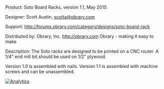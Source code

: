 Product: Soto Board Racks, version 1.1, May 2015

Designer: Scott Austin, scotta@obrary.com

Support:  http://forums.obrary.com/category/designs/soto-board-rack 

Distributed by:  Obrary, Inc.  http://obrary.com
Obrary - making it easy to make

Description:
The Soto racks are designed to be printed on a CNC router.  A 1/4" end mill bit should be used on 1/2" plywood.

Version 1.0 is assembled with nails.
Version 1.1 is assembled with machine screws and can be unassembled.

[![Analytics](https://ga-beacon.appspot.com/UA-47061464-1/soto-board-rack/readme)](https://github.com/igrigorik/ga-beacon)